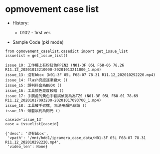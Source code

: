 # opmovement case list

- History:
  - 0102 - first ver.
  
- Sample Code (pkl mode)


```
from opmovement_caselist.casedict import get_issue_list
issuelist = get_issue_list()
```

```
issue_10: 工作檯上有粉紅色PPEN2 (N01-3F 05L F68-06 78.26 R11.12_20201013210000-20201013211000_1.mp4)
issue_13: 沒有bbox (N01-3F 05L F68-07 78.31 R11.12_202010292220.mp4)
issue_14: Flash亮度逐漸變大 ()
issue_15: 誤判料盒為BBOX ()
issue_16: 工具顏色亮度較暗 ()
issue_17: 手腕處的黃色手套誤偵測為為TZS (N01-3F 05L F68-01 78.69 R11.12_20201017093200-20201017093700_1.mp4)
issue_18: 工具被手遮擋, 無法用顏色辨識 ()
issue_19: 頭套誤判為閃光 ()
```

```
caseid='issue_13'
case = issuelist[caseid]
```

```
{'desc': '沒有bbox',
 'vpath': '/mnt/hdd1/ipcamera_case_data/N01-3F 05L F68-07 78.31 R11.12_202010292220.mp4',
 'video_len': None}
```